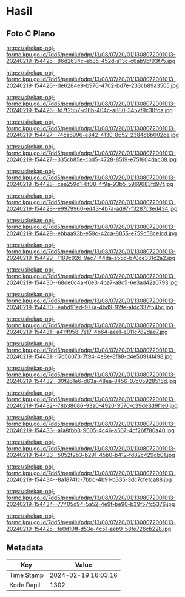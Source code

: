 # Hasil

## Foto C Plano

https://sirekap-obj-formc.kpu.go.id/7dd5/pemilu/pdpr/13/08/07/20/01/1308072001013-20240219-154425--86d2634c-eb85-452d-a13c-c6ab9bf93f75.jpg

https://sirekap-obj-formc.kpu.go.id/7dd5/pemilu/pdpr/13/08/07/20/01/1308072001013-20240219-154426--de6284e9-b976-4702-bd7e-233cb89a3505.jpg

https://sirekap-obj-formc.kpu.go.id/7dd5/pemilu/pdpr/13/08/07/20/01/1308072001013-20240219-154426--fd7f2557-c16b-404c-a880-3457f9c30fda.jpg

https://sirekap-obj-formc.kpu.go.id/7dd5/pemilu/pdpr/13/08/07/20/01/1308072001013-20240219-154427--74ca6996-e842-4130-8652-2384d8b002de.jpg

https://sirekap-obj-formc.kpu.go.id/7dd5/pemilu/pdpr/13/08/07/20/01/1308072001013-20240219-154427--335cb85e-cbd5-4728-8519-e75f604dac08.jpg

https://sirekap-obj-formc.kpu.go.id/7dd5/pemilu/pdpr/13/08/07/20/01/1308072001013-20240219-154428--cea259d1-6f08-4f9a-93b5-5969683fd97f.jpg

https://sirekap-obj-formc.kpu.go.id/7dd5/pemilu/pdpr/13/08/07/20/01/1308072001013-20240219-154428--e9979960-ed43-4b7a-ad97-f3287c3ed434.jpg

https://sirekap-obj-formc.kpu.go.id/7dd5/pemilu/pdpr/13/08/07/20/01/1308072001013-20240219-154429--ebbaa93b-e59c-42ca-8855-e759c58ce1cd.jpg

https://sirekap-obj-formc.kpu.go.id/7dd5/pemilu/pdpr/13/08/07/20/01/1308072001013-20240219-154429--1189c926-9ac7-44da-a55d-b70ce331c2a2.jpg

https://sirekap-obj-formc.kpu.go.id/7dd5/pemilu/pdpr/13/08/07/20/01/1308072001013-20240219-154430--68de0c4a-f6e3-4ba7-a8c5-6e3ad42a0793.jpg

https://sirekap-obj-formc.kpu.go.id/7dd5/pemilu/pdpr/13/08/07/20/01/1308072001013-20240219-154430--eabd91ed-977a-4bd9-92fe-afdc337f54bc.jpg

https://sirekap-obj-formc.kpu.go.id/7dd5/pemilu/pdpr/13/08/07/20/01/1308072001013-20240219-154431--a41ff958-7e17-4b64-aee1-e011c782dae7.jpg

https://sirekap-obj-formc.kpu.go.id/7dd5/pemilu/pdpr/13/08/07/20/01/1308072001013-20240219-154431--17d56073-7f94-4e8e-8f88-d4e50914f498.jpg

https://sirekap-obj-formc.kpu.go.id/7dd5/pemilu/pdpr/13/08/07/20/01/1308072001013-20240219-154432--30f261e6-d63a-48ea-8456-07c05928516d.jpg

https://sirekap-obj-formc.kpu.go.id/7dd5/pemilu/pdpr/13/08/07/20/01/1308072001013-20240219-154432--78b38086-93a0-4920-9570-c39de3d9f1e0.jpg

https://sirekap-obj-formc.kpu.go.id/7dd5/pemilu/pdpr/13/08/07/20/01/1308072001013-20240219-154433--a1a8fbb3-9605-4c46-a567-4cf26f780a40.jpg

https://sirekap-obj-formc.kpu.go.id/7dd5/pemilu/pdpr/13/08/07/20/01/1308072001013-20240219-154433--5052f2b3-b291-45b0-b412-fd82c429db01.jpg

https://sirekap-obj-formc.kpu.go.id/7dd5/pemilu/pdpr/13/08/07/20/01/1308072001013-20240219-154434--8a18741c-7bbc-4b91-b335-3dc7cfe1ca88.jpg

https://sirekap-obj-formc.kpu.go.id/7dd5/pemilu/pdpr/13/08/07/20/01/1308072001013-20240219-154434--77405d94-5a52-4e9f-be90-b39f57fc5376.jpg

https://sirekap-obj-formc.kpu.go.id/7dd5/pemilu/pdpr/13/08/07/20/01/1308072001013-20240219-154425--fe0d10ff-d53e-4c51-aeb9-58fe726cb228.jpg


## Metadata

| Key        | Value               |
| ---------- | ------------------- |
| Time Stamp | 2024-02-19 16:03:16 |
| Kode Dapil | 1302                |



